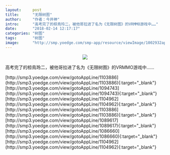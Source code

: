 ```yaml
---
layout:     post
title:      "无限树图"
author:     "作者：今井神"
intro:      "高考完了的椋鳥玲二，被他哥拉进了名为《无限树图》的VRMMO游戏中……"
date:       "2018-02-14 12:17:17"
categories: "树图"
tags:       "树图"
image:      "http://smp.yoedge.com/smp-app/resource/viewImage/1002932appline.png"
---
```

<div style="text-align: center">
<p><img src="http://smp.yoedge.com/smp-app/resource/viewImage/1002932appline.png"/></p>
</div>
<p class="post-meta">
<span>高考完了的椋鳥玲二，被他哥拉进了名为《无限树图》的VRMMO游戏中……</span>
</p>
[http://smp3.yoedge.com/view/gotoAppLine/1103886](http://smp3.yoedge.com/view/gotoAppLine/1103886){:target="_blank"}
[http://smp3.yoedge.com/view/gotoAppLine/1094743](http://smp3.yoedge.com/view/gotoAppLine/1094743){:target="_blank"}
[http://smp3.yoedge.com/view/gotoAppLine/1104962](http://smp3.yoedge.com/view/gotoAppLine/1104962){:target="_blank"}
[http://smp3.yoedge.com/view/gotoAppLine/1103886](http://smp3.yoedge.com/view/gotoAppLine/1103886){:target="_blank"}
[http://smp3.yoedge.com/view/gotoAppLine/1089617](http://smp3.yoedge.com/view/gotoAppLine/1089617){:target="_blank"}
[http://smp3.yoedge.com/view/gotoAppLine/1086660](http://smp3.yoedge.com/view/gotoAppLine/1086660){:target="_blank"}
[http://smp3.yoedge.com/view/gotoAppLine/1104962](http://smp3.yoedge.com/view/gotoAppLine/1104962){:target="_blank"}


